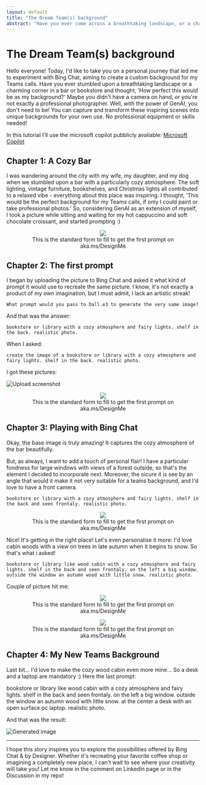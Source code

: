 ```yaml
---
layout: default
title: "The Dream Team(s) background"
abstract: "Have you ever come across a breathtaking landscape, or a charming nook in a bar or bookstore, and thought: 'I wish I could use this as my background?' But perhaps you don't have a camera, or maybe you're not a photographer. With the power of GenAI, you don't have to be! You can capture and recreate those inspiring scenes as your own unique backgrounds, no professional equipment or skills required!"
---
```


# The Dream Team(s) background

Hello everyone! Today, I'd like to take you on a personal journey that led me to experiment with Bing Chat, aiming to create a custom background for my Teams calls. Have you ever stumbled upon a breathtaking landscape or a charming corner in a bar or bookstore and thought, 'How perfect this would be as my background?' Maybe you didn't have a camera on hand, or you're not exactly a professional photographer. Well, with the power of GenAI, you don't need to be! You can capture and transform these inspiring scenes into unique backgrounds for your own use. No professional equipment or skills needed!

In this tutorial I'll use the microsoft copilot pubblicly avaliable: [Microsoft Copilot](https://copilot.microsoft.com/)

## Chapter 1: A Cozy Bar

I was wandering around the city with my wife, my daughter, and my dog when we stumbled upon a bar with a particularly cozy atmosphere. The soft lighting, vintage furniture, bookshelves, and Christmas lights all contributed to a relaxed vibe - everything about this place was inspiring. I thought, 'This would be the perfect background for my Teams calls, if only I could paint or take professional photos.' So, considering GenAI as an extension of myself, I took a picture while sitting and waiting for my hot cappuccino and soft chocolate croissant, and started prompting :) 


<p align="center">
<figure align="center">
    <img src="https://malgocoder54.github.io/assets/img_background/original.jpg"/>
    <figcaption  align="center">This is the standard form to fill to get the first prompt on aka.ms/DesignMe</figcaption>
</figure>
</p>



## Chapter 2: The first prompt

I began by uploading the picture to Bing Chat and asked it what kind of prompt it would use to recreate the same picture. I know, it's not exactly a product of my own imagination, but I must admit, I lack an artistic streak!

`What prompt would you pass to Dall.e3 to generate the very same image?`

And that was the answer:

`bookstore or library with a cozy atmosphere and fairy lights. shelf in the back. realistic photo.`

When I asked:

`create the image of a bookstore or library with a cozy atmosphere and fairy lights. shelf in the back. realistic photo.`

I got these pictures:

![Upload screenshot](URL_upload_screenshot)

<p align="center">
<figure align="center">
    <img src="https://malgocoder54.github.io/assets/img_create-avatar001/Prompt001.png"/>
    <figcaption  align="center">This is the standard form to fill to get the first prompt on aka.ms/DesignMe</figcaption>
</figure>
</p>


## Chapter 3: Playing with Bing Chat

Okay, the base image is truly amazing! It captures the cozy atmosphere of the bar beautifully. 

But, as always, I want to add a touch of personal flair! I have a particular fondness for large windows with views of a forest outside, so that's the element I decided to incorporate next. Moreover, the oicure it is see by an angle that would it make it not very suitable for a teams background, and I'd love to have a front camera.

`bookstore or library with a cozy atmosphere and fairy lights. shelf in the back and seen frontaly. realistic photo.`

<p align="center">
<figure align="center">
    <img src="https://malgocoder54.github.io/assets/img_create-avatar001/Prompt001.png"/>
    <figcaption  align="center">This is the standard form to fill to get the first prompt on aka.ms/DesignMe</figcaption>
</figure>
</p>

Nice! It's getting in the right place! Let's even personalise it more: I'd love cabin woods with a view on trees in late autumn when it begins to snow. So that's what i asked!

`bookstore or library like wood cabin with a cozy atmosphere and fairy lights. shelf in the back and seen frontaly. on the left a big window. outside the window an autumn wood with little snow. realistic photo.`

Couple of picture hit me:

<p align="center">
<figure align="center">
    <img src="https://malgocoder54.github.io/assets/img_create-avatar001/Prompt001.png"/>
    <figcaption  align="center">This is the standard form to fill to get the first prompt on aka.ms/DesignMe</figcaption>
</figure>
</p>

<p align="center">
<figure align="center">
    <img src="https://malgocoder54.github.io/assets/img_create-avatar001/Prompt001.png"/>
    <figcaption  align="center">This is the standard form to fill to get the first prompt on aka.ms/DesignMe</figcaption>
</figure>
</p>


## Chapter 4: My New Teams Background

Last bit... I'd love to make the cozy wood cabin even more mine... So a desk and a laptop are mandatory :) Here the last prompt:

bookstore or library like wood cabin with a cozy atmosphere and fairy lights. shelf in the back and seen frontaly. on the left a big window. outside the window an autumn wood with little snow. at the center a desk with an open surface pc laptop. realistic photo.

And that was the result:

![Generated image](URL_generated_image)


--- 

I hope this story inspires you to explore the possibilities offered by Bing Chat & by Designer. Whether it's recreating your favorite coffee shop or imagining a completely new place, I can't wait to see where your creativity will take you! Let me know in the comment on Linkedin page or in the Discussion in my repo!
